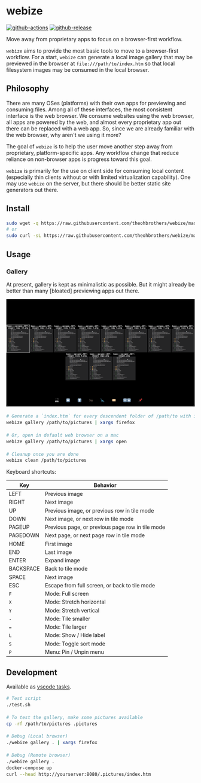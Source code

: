 # webize

[![github-actions](https://github.com/theohbrothers/webize/workflows/ci-master-pr/badge.svg)](https://github.com/theohbrothers/webize/actions)
[![github-release](https://img.shields.io/github/v/release/theohbrothers/webize?style=flat-square)](https://github.com/theohbrothers/webize/releases/)

Move away from proprietary apps to focus on a browser-first workflow.

`webize` aims to provide the most basic tools to move to a browser-first workflow. For a start, `webize` can generate a local image gallery that may be previewed in the browser at `file:///path/to/index.htm` so that local filesystem images may be consumed in the local browser.

## Philosophy

There are many OSes (platforms) with their own apps for previewing and consuming files. Among all of these interfaces, the most consistent interface is the web browser. We consume websites using the web browser, all apps are powered by the web, and almost every proprietary app out there can be replaced with a web app. So, since we are already familiar with the web browser, why aren't we using it more?

The goal of `webize` is to help the user move another step away from proprietary, platform-specific apps. Any workflow change that reduce reliance on non-browser apps is progress toward this goal.

`webize` is primarily for the use on client side for consuming local content (especially thin clients without or with limited virtualization capability). One may use `webize` on the server, but there should be better static site generators out there.

## Install

```sh
sudo wget -q https://raw.githubusercontent.com/theohbrothers/webize/master/webize -O /usr/local/bin/webize && sudo chmod +x /usr/local/bin/webize
# or
sudo curl -sL https://raw.githubusercontent.com/theohbrothers/webize/master/webize -o /usr/local/bin/webize && sudo chmod +x /usr/local/bin/webize
```

## Usage

### Gallery

At present, gallery is kept as minimalistic as possible. But it might already be better than many \[bloated\] previewing apps out there.

![](doc/assets/gallery.gif)

```sh
# Generate a `index.htm` for every descendent folder of /path/to with image files, and opens it in firefox
webize gallery /path/to/pictures | xargs firefox

# Or, open in default web browser on a mac
webize gallery /path/to/pictures | xargs open

# Cleanup once you are done
webize clean /path/to/pictures
```

Keyboard shortcuts:

| Key| Behavior |
|---|---|
| LEFT | Previous image
| RIGHT | Next image
| UP | Previous image, or previous row in tile mode
| DOWN | Next image, or next row in tile mode
| PAGEUP | Previous page, or previous page row in tile mode
| PAGEDOWN | Next page, or next page row in tile mode
| HOME | First image
| END | Last image
| ENTER | Expand image
| BACKSPACE | Back to tile mode
| SPACE | Next image
| ESC | Escape from full screen, or back to tile mode
| `F` | Mode: Full screen
| `X` | Mode: Stretch horizontal
| `Y` | Mode: Stretch vertical
| `-` | Mode: Tile smaller
| `=` | Mode: Tile larger
| `L` | Mode: Show / Hide label
| `S` | Mode: Toggle sort mode
| `P` | Menu: Pin / Unpin menu

## Development

Available as [vscode tasks](.vscode/tasks.json).

```sh
# Test script
./test.sh

# To test the gallery, make some pictures available
cp -rf /path/to/pictures .pictures

# Debug (Local browser)
./webize gallery . | xargs firefox

# Debug (Remote browser)
./webize gallery .
docker-compose up
curl --head http://yourserver:8080/.pictures/index.htm
```
